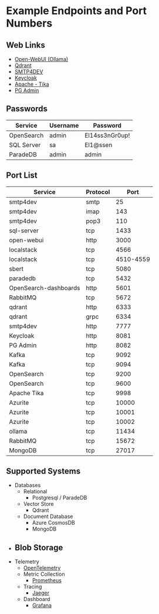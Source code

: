 # Example Endpoints and Port Numbers

## Web Links

* [Open-WebUI (Ollama)](http://localhost:3000/)
* [Qdrant](http://localhost:6333/dashboard)
* [SMTP4DEV](http://localhost:7777/)
* [Keycloak](http://localhost:8081/)
* [Apache - Tika](http://localhost:9998/)
* [PG Admin](http://localhost:8082/)

## Passwords

| Service    | Username | Password       | 
|------------|----------|----------------|
| OpenSearch | admin    | El14ss3nGr0up! |
| SQL Server | sa       | El1@ssen       |
| ParadeDB   | admin    | admin          |

## Port List

| Service                  | Protocol | Port       | 
|--------------------------|----------|------------|
| smtp4dev                 | smtp     |         25 |
| smtp4dev                 | imap     |        143 |
| smtp4dev                 | pop3     |        110 |
| sql-server               | tcp      |       1433 |
| open-webui               | http     |       3000 |
| localstack               | tcp      |       4566 |
| localstack               | tcp      |  4510-4559 |
| sbert                    | tcp      |       5080 |
| paradedb                 | tcp      |       5432 | eliassen-libs-dev-paradedb-1:5432
| OpenSearch-dashboards    | http     |       5601 |
| RabbitMQ                 | tcp      |       5672 |
| qdrant                   | http     |       6333 |
| qdrant                   | grpc     |       6334 |
| smtp4dev                 | http     |       7777 |
| Keycloak                 | http     |       8081 |
| PG Admin                 | http     |       8082 |
| Kafka                    | tcp      |       9092 |
| Kafka                    | tcp      |       9094 |
| OpenSearch               | tcp      |       9200 |
| OpenSearch               | tcp      |       9600 |
| Apache Tika              | tcp      |       9998 |
| Azurite                  | tcp      |      10000 |
| Azurite                  | tcp      |      10001 |
| Azurite                  | tcp      |      10002 |
| ollama                   | tcp      |      11434 | eliassen-libs-dev-ollama-1:11434
| RabbitMQ                 | tcp      |      15672 |
| MongoDB                  | tcp      |      27017 |

## Supported Systems

- Databases
  - Relational
    - Postgresql / ParadeDB
  - Vector Store
    - Qdrant
  - Document Database
    - Azure CosmosDB
    - MongoDB
- Blob Storage
  - 
- Telemetry
  - [OpenTelemetry](https://opentelemetry.io/)
  - Metric Collection
    - [Prometheus](https://prometheus.io/docs/introduction/overview/)
  - Tracing
    - [Jaeger](https://www.jaegertracing.io/)
  - Dashboard
    - [Grafana](https://grafana.com/)
